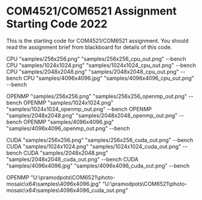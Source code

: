 # COM4521/COM6521 Assignment Starting Code 2022

This is the starting code for COM4521/COM6521 assignment. You should read the assignment brief from blackboard for details of this code.


CPU "samples/256x256.png" "samples/256x256_cpu_out.png" --bench
CPU "samples/1024x1024.png" "samples/1024x1024_cpu_out.png" --bench
CPU "samples/2048x2048.png" "samples/2048x2048_cpu_out.png" --bench
CPU "samples/4096x4096.jpg" "samples/4096x4096_cpu_out.png" --bench


OPENMP "samples/256x256.png" "samples/256x256_openmp_out.png" --bench
OPENMP "samples/1024x1024.png" "samples/1024x1024_openmp_out.png" --bench
OPENMP "samples/2048x2048.png" "samples/2048x2048_openmp_out.png" --bench
OPENMP "samples/4096x4096.jpg" "samples/4096x4096_openmp_out.png" --bench


CUDA "samples/256x256.png" "samples/256x256_cuda_out.png" --bench
CUDA "samples/1024x1024.png" "samples/1024x1024_cuda_out.png" --bench
CUDA "samples/2048x2048.png" "samples/2048x2048_cuda_out.png" --bench
CUDA "samples/4096x4096.jpg" "samples/4096x4096_cuda_out.png" --bench


OPENMP "U:\pramodpots\COM6521\photo-mosaic\x64\samples\4096x4096.jpg" "U:\pramodpots\COM6521\photo-mosaic\x64\samples\4096x4096_cuda_out.png"